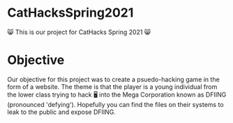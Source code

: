 # CatHacksSpring2021
:smile_cat: This is our project for CatHacks Spring 2021 :smile_cat:

# Objective
Our objective for this project was to create a psuedo-hacking game in the form of a website.
The theme is that the player is a young individual from the lower class trying to hack :desktop_computer: into the Mega Corporation known as DFIING (pronounced 'defying').
Hopefully you can find the files on their systems to leak to the public and expose DFIING.

